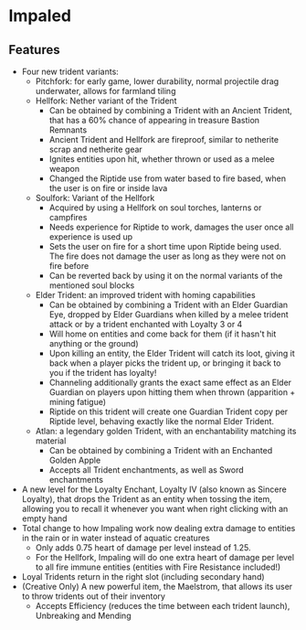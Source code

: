 # Impaled

## Features
- Four new trident variants:
    - Pitchfork: for early game, lower durability, normal projectile drag underwater, allows for farmland tiling
    - Hellfork: Nether variant of the Trident
        - Can be obtained by combining a Trident with an Ancient Trident, that has a 60% chance of appearing in treasure Bastion Remnants
        - Ancient Trident and Hellfork are fireproof, similar to netherite scrap and netherite gear
        - Ignites entities upon hit, whether thrown or used as a melee weapon
        - Changed the Riptide use from water based to fire based, when the user is on fire or inside lava
    - Soulfork: Variant of the Hellfork
        - Acquired by using a Hellfork on soul torches, lanterns or campfires
        - Needs experience for Riptide to work, damages the user once all experience is used up
        - Sets the user on fire for a short time upon Riptide being used. The fire does not damage the user as long as they were not on fire before
        - Can be reverted back by using it on the normal variants of the mentioned soul blocks
    - Elder Trident: an improved trident with homing capabilities
        - Can be obtained by combining a Trident with an Elder Guardian Eye, dropped by Elder Guardians when killed by a melee trident attack or by a trident enchanted with Loyalty 3 or 4
        - Will home on entities and come back for them (if it hasn't hit anything or the ground)
        - Upon killing an entity, the Elder Trident will catch its loot, giving it back when a player picks the trident up, or bringing it back to you if the trident has loyalty!
        - Channeling additionally grants the exact same effect as an Elder Guardian on players upon hitting them when thrown (apparition + mining fatigue)
        - Riptide on this trident will create one Guardian Trident copy per Riptide level, behaving exactly like the normal Elder Trident.
    - Atlan: a legendary golden Trident, with an enchantability matching its material
        - Can be obtained by combining a Trident with an Enchanted Golden Apple
        - Accepts all Trident enchantments, as well as Sword enchantments
- A new level for the Loyalty Enchant, Loyalty IV (also known as Sincere Loyalty), that drops the Trident as an entity when tossing the item, allowing you to recall it whenever you want when right clicking with an empty hand
- Total change to how Impaling work now dealing extra damage to entities in the rain or in water instead of aquatic creatures
    - Only adds 0.75 heart of damage per level instead of 1.25.
	- For the Hellfork, Impaling will do one extra heart of damage per level to all fire immune entities (entities with Fire Resistance included!)
- Loyal Tridents return in the right slot (including secondary hand)
- (Creative Only) A new powerful item, the Maelstrom, that allows its user to throw tridents out of their inventory
    - Accepts Efficiency (reduces the time between each trident launch), Unbreaking and Mending